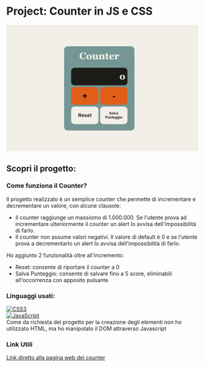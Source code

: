 # Project: Counter in JS e CSS
<img src="assets/img/counter-image.png">

## Scopri il progetto:
### Come funziona il Counter?
<p>Il progetto realizzato è un semplice counter che permette di incrementare e decrementare un valore, con alcune clausole:
<ul>
  <li>Il counter raggiunge un massiomo di 1.000.000. Se l'utente prova ad incrementare ulteriormente il counter un alert lo avvisa dell'impossibilità di farlo.</li>
  <li>Il counter non assume valori negativi. Il valore di default è 0 e se l'utente prova a decrementarlo un alert lo avvisa dell'impossibilità di farlo.</li>
</ul>

Ho aggiunto 2 funzionalità oltre all'incremento:
<ul>
  <li>Reset: consente di riportare il counter a 0</li>
  <li>Salva Punteggio: consente di salvare fino a 5 score, eliminabili all'occorrenza con apposito pulsante</li>
</ul>
</p>


### Linguaggi usati:
[![CSS3](https://img.shields.io/badge/CSS3-%231572B6.svg?&style=for-the-badge&logo=css3&logoColor=white)](https://developer.mozilla.org/docs/Web/CSS)
<br>
[![JavaScript](https://img.shields.io/badge/JavaScript-%23F7DF1E.svg?&style=for-the-badge&logo=javascript&logoColor=black)](https://developer.mozilla.org/docs/Web/JavaScript)
<br>
  Come da richiesta del progetto per la creazione degli elementi non ho utilizzato HTML, ma ho manipolato il DOM attraverso Javascript

### Link Utili
<a href="https://git-ste.github.io/counter/">Link diretto alla pagina web del counter </a>
